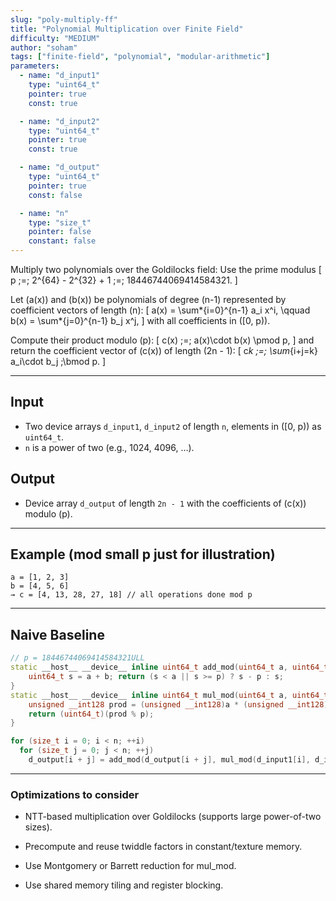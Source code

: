 ```yaml
---
slug: "poly-multiply-ff"
title: "Polynomial Multiplication over Finite Field"
difficulty: "MEDIUM"
author: "soham"
tags: ["finite-field", "polynomial", "modular-arithmetic"]
parameters:
  - name: "d_input1"
    type: "uint64_t"
    pointer: true
    const: true

  - name: "d_input2"
    type: "uint64_t"
    pointer: true
    const: true

  - name: "d_output"
    type: "uint64_t"
    pointer: true
    const: false

  - name: "n"
    type: "size_t"
    pointer: false
    constant: false
---
```


Multiply two polynomials over the Goldilocks field:
Use the prime modulus
\[
p \;=\; 2^{64} - 2^{32} + 1 \;=\; 18446744069414584321.
\]

Let \(a(x)\) and \(b(x)\) be polynomials of degree \(n-1\) represented by coefficient vectors of length \(n\):
\[
a(x) = \sum*{i=0}^{n-1} a_i x^i, \qquad
b(x) = \sum*{j=0}^{n-1} b_j x^j,
\]
with all coefficients in \([0, p)\).

Compute their product modulo \(p\):
\[
c(x) \;=\; a(x)\cdot b(x) \pmod p,
\]
and return the coefficient vector of \(c(x)\) of length \(2n - 1\):
\[
c*k \;=\; \sum*{i+j=k} a_i\cdot b_j \;\bmod p.
\]

---

## Input

- Two device arrays `d_input1`, `d_input2` of length `n`, elements in \([0, p)\) as `uint64_t`.
- `n` is a power of two (e.g., 1024, 4096, …).

## Output

- Device array `d_output` of length `2n - 1` with the coefficients of \(c(x)\) modulo \(p\).

---

## Example (mod small p just for illustration)

```
a = [1, 2, 3]
b = [4, 5, 6]
→ c = [4, 13, 28, 27, 18] // all operations done mod p
```

---

## Naive Baseline

```cpp
// p = 18446744069414584321ULL
static __host__ __device__ inline uint64_t add_mod(uint64_t a, uint64_t b, uint64_t p){
    uint64_t s = a + b; return (s < a || s >= p) ? s - p : s;
}
static __host__ __device__ inline uint64_t mul_mod(uint64_t a, uint64_t b, uint64_t p){
    unsigned __int128 prod = (unsigned __int128)a * (unsigned __int128)b;
    return (uint64_t)(prod % p);
}

for (size_t i = 0; i < n; ++i)
  for (size_t j = 0; j < n; ++j)
    d_output[i + j] = add_mod(d_output[i + j], mul_mod(d_input1[i], d_input2[j], p), p);
```

---

### Optimizations to consider

- NTT-based multiplication over Goldilocks (supports large power-of-two sizes).

- Precompute and reuse twiddle factors in constant/texture memory.

- Use Montgomery or Barrett reduction for mul_mod.

- Use shared memory tiling and register blocking.
